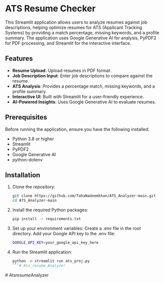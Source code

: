 # ATS Resume Checker

This Streamlit application allows users to analyze resumes against job descriptions, helping optimize resumes for ATS (Applicant Tracking Systems) by providing a match percentage, missing keywords, and a profile summary. The application uses Google Generative AI for analysis, PyPDF2 for PDF processing, and Streamlit for the interactive interface.

## Features

- **Resume Upload**: Upload resumes in PDF format.
- **Job Description Input**: Enter job descriptions to compare against the resume.
- **ATS Analysis**: Provides a percentage match, missing keywords, and a profile summary.
- **Interactive UI**: Built with Streamlit for a user-friendly experience.
- **AI-Powered Insights**: Uses Google Generative AI to evaluate resumes.

## Prerequisites

Before running the application, ensure you have the following installed:

- Python 3.8 or higher
- Streamlit
- PyPDF2
- Google Generative AI
- python-dotenv

## Installation

1. Clone the repository:
   ```bash
   git clone https://github.com/TahaNadeemkhan/ATS_Analyzer-main.git
   cd ATS_Analyzer-main
   ```
2. Install the required Python packages:
   ```bash
   pip install -r requirements.txt
   ```
3. Set up your environment variables:
   Create a .env file in the root directory.
   Add your Google API key to the .env file:
   ```bash
   GOOGLE_API_KEY=your_google_api_key_here
   ```
4. Run the Streamlit application:
   ```bash
   python -m streamlit run ats_proj.py
   ```#   A t s _ r e s u m e _ A n a l y z e r 
 
 #   A t s _ r e s u m e _ A n a l y z e r 
 
 